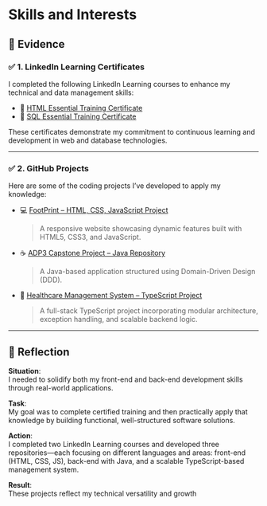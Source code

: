 # Skills and Interests

## 📄 Evidence

### ✅ 1. LinkedIn Learning Certificates

I completed the following LinkedIn Learning courses to enhance my technical and data management skills:

- 📄 [HTML Essential Training Certificate](assets/documents/html-certificate.pdf)
- 📄 [SQL Essential Training Certificate](assets/documents/sql-certificate.pdf)

These certificates demonstrate my commitment to continuous learning and development in web and database technologies.

---

### ✅ 2. GitHub Projects

Here are some of the coding projects I’ve developed to apply my knowledge:

- 💻 [FootPrint – HTML, CSS, JavaScript Project](https://github.com/zaid-xt/FootPrint)  
  > A responsive website showcasing dynamic features built with HTML5, CSS3, and JavaScript.

- ☕ [ADP3 Capstone Project – Java Repository](https://github.com/zaid-xt/ADP3_capstone_project)  
  > A Java-based application structured using Domain-Driven Design (DDD).

- 🧠 [Healthcare Management System – TypeScript Project](https://github.com/zaid-xt/HealthcareManagementSystem)  
  > A full-stack TypeScript project incorporating modular architecture, exception handling, and scalable backend logic.

---

## 💬 Reflection

**Situation**:  
I needed to solidify both my front-end and back-end development skills through real-world applications.

**Task**:  
My goal was to complete certified training and then practically apply that knowledge by building functional, well-structured software solutions.

**Action**:  
I completed two LinkedIn Learning courses and developed three repositories—each focusing on different languages and areas: front-end (HTML, CSS, JS), back-end with Java, and a scalable TypeScript-based management system.

**Result**:  
These projects reflect my technical versatility and growth
